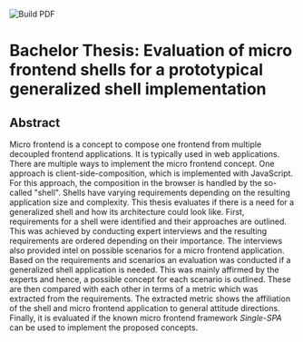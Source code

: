 ![Build PDF](https://github.com/NicoVogel/ba-thesis/workflows/Build%20PDF/badge.svg)

# Bachelor Thesis: Evaluation of micro frontend shells for a prototypical generalized shell implementation


## Abstract

Micro frontend is a concept to compose one frontend from multiple decoupled frontend applications.
It is typically used in web applications.
There are multiple ways to implement the micro frontend concept.
One approach is client-side-composition, which is implemented with JavaScript.
For this approach, the composition in the browser is handled by the so-called "shell".
Shells have varying requirements depending on the resulting application size and complexity.
This thesis evaluates if there is a need for a generalized shell and how its architecture could look like.
First, requirements for a shell were identified and their approaches are outlined.
This was achieved by conducting expert interviews and the resulting requirements are ordered depending on their importance.
The interviews also provided intel on possible scenarios for a micro frontend application.
Based on the requirements and scenarios an evaluation was conducted if a generalized shell application is needed.
This was mainly affirmed by the experts and hence, a possible concept for each scenario is outlined.
These are then compared with each other in terms of a metric which was extracted from the requirements.
The extracted metric shows the affiliation of the shell and micro frontend application to general attitude directions.
Finally, it is evaluated if the known micro frontend framework *Single-SPA* can be used to implement the proposed concepts.
